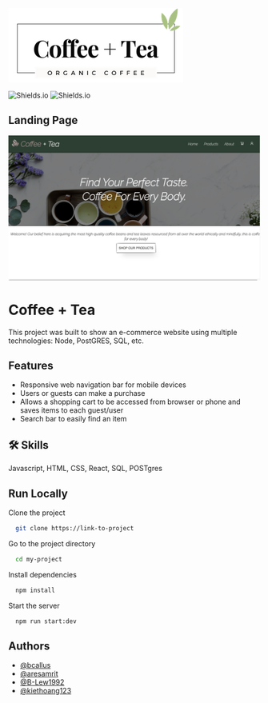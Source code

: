 
![Logo](/src/assets/CoffeeTeaLogoHome.png)



![Shields.io](https://img.shields.io/github/commit-activity/w/bcallus/Coffee-Candles?style=plastic)
![Shields.io](https://img.shields.io/github/languages/code-size/bcallus/Coffee-Candles?style=social)
## Landing Page

![App Screenshot](/src/assets/screenshot.png)


# Coffee + Tea

This project was built to show an e-commerce website using multiple technologies: Node, PostGRES, SQL, etc. 


## Features

- Responsive web navigation bar for mobile devices
- Users or guests can make a purchase
- Allows a shopping cart to be accessed from browser or phone and saves items to each guest/user
- Search bar to easily find an item


## 🛠 Skills
Javascript, HTML, CSS, React, SQL, POSTgres


## Run Locally

Clone the project

```bash
  git clone https://link-to-project
```

Go to the project directory

```bash
  cd my-project
```

Install dependencies

```bash
  npm install
```

Start the server

```bash
  npm run start:dev
```


## Authors

- [@bcallus](https://github.com/bcallus)
- [@aresamrit](https://github.com/aresamrit)
- [@B-Lew1992](https://github.com/B-Lew1992)
- [@kiethoang123](https://github.com/kiethoang123)


